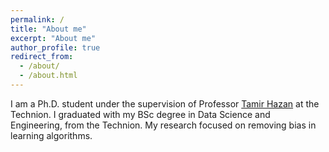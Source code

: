 ```yaml
---
permalink: /
title: "About me"
excerpt: "About me"
author_profile: true
redirect_from:
  - /about/
  - /about.html
---
```



I am a Ph.D. student under the supervision of Professor [Tamir Hazan](https://ie.technion.ac.il/~tamir.hazan/tamir.html) at the Technion. I graduated with my BSc degree in Data Science and Engineering, from the Technion. My research focused on removing bias in learning algorithms. 
